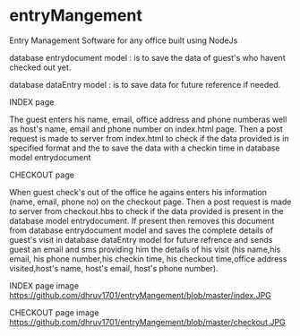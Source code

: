 # entryMangement
Entry Management Software for any office built using NodeJs

database entrydocument model : is to save the data of guest's who havent checked out yet.

database dataEntry model : is to save data for future reference if needed.

INDEX page

The guest enters his name, email, office address and phone numberas well as host's name, email and phone number on index.html page.
Then a post request is made to server from index.html to check if the data provided is in specified format and the to save the data with a checkin time in database model entrydocument

CHECKOUT page

When guest check's out of the office he agains enters his information (name, email, phone no) on the checkout page.
Then a post request is made to server from checkout.hbs to check if the data provided is present in the database model entrydocument.
If present then removes this document from database entrydocument model and saves the complete details of guest's visit in database dataEntry model for future refrence and sends guest an email and sms providing him the details of his visit (his name,his email, his phone number,his checkin time, his checkout time,office address visited,host's name, host's email, host's phone number).

INDEX page image
https://github.com/dhruv1701/entryMangement/blob/master/index.JPG

CHECKOUT page image
https://github.com/dhruv1701/entryMangement/blob/master/checkout.JPG
